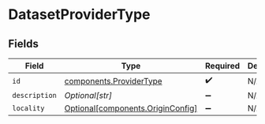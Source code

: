 # DatasetProviderType


## Fields

| Field                                                                        | Type                                                                         | Required                                                                     | Description                                                                  |
| ---------------------------------------------------------------------------- | ---------------------------------------------------------------------------- | ---------------------------------------------------------------------------- | ---------------------------------------------------------------------------- |
| `id`                                                                         | [components.ProviderType](../../models/components/providertype.md)           | :heavy_check_mark:                                                           | N/A                                                                          |
| `description`                                                                | *Optional[str]*                                                              | :heavy_minus_sign:                                                           | N/A                                                                          |
| `locality`                                                                   | [Optional[components.OriginConfig]](../../models/components/originconfig.md) | :heavy_minus_sign:                                                           | N/A                                                                          |